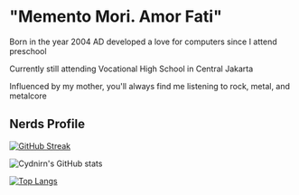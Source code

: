 <h1>"Memento Mori. Amor Fati"</h1>

Born in the year 2004 AD developed a love for computers since I attend preschool

Currently still attending Vocational High School in Central Jakarta

Influenced by my mother, you'll always find me listening to rock, metal, and metalcore

<h2>Nerds Profile</h2>

[![GitHub Streak](http://github-readme-streak-stats.herokuapp.com?user=Cydnirn&theme=monokai)](https://git.io/streak-stats)

![Cydnirn's GitHub stats](https://github-readme-stats.vercel.app/api?username=Cydnirn&count_private=true&show_icons=true&theme=radical)

[![Top Langs](https://github-readme-stats.vercel.app/api/top-langs/?username=Cydnirn&theme=radical&layout=compact)](https://github.com/anuraghazra/github-readme-stats)

<!---
Cydnirn/Cydnirn is a ✨ special ✨ repository because its `README.md` (this file) appears on your GitHub profile.
You can click the Preview link to take a look at your changes.
--->

